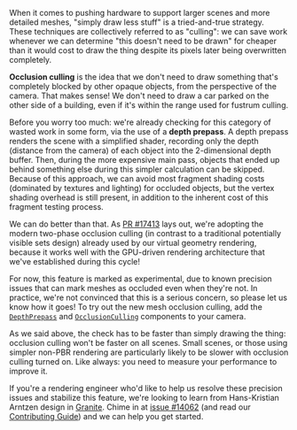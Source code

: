 When it comes to pushing hardware to support larger scenes and more detailed meshes, "simply draw less stuff" is a tried-and-true strategy.
These techniques are collectively referred to as "culling": we can save work whenever we can determine "this doesn't need to be drawn" for cheaper than it would cost to draw the thing despite its pixels later being overwritten completely.

**Occlusion culling** is the idea that we don't need to draw something that's completely blocked by other opaque objects,
from the perspective of the camera.
That makes sense! We don't need to draw a car parked on the other side of a building, even if it's within the range used for fustrum culling.

Before you worry too much: we're already checking for this category of wasted work in some form, via the use of a **depth prepass**.
A depth prepass renders the scene with a simplified shader, recording only the depth (distance from the camera) of each object into the 2-dimensional depth buffer.
Then, during the more expensive main pass, objects that ended up behind something else during this simpler calculation can be skipped.
Because of this approach, we can avoid most fragment shading costs (dominated by textures and lighting) for occluded objects, but the vertex shading overhead is still present, in addition to the inherent cost of this fragment testing process.

We can do better than that.
As [PR #17413] lays out, we're adopting the modern two-phase occlusion culling (in contrast to a traditional potentially visible sets design) already used by our virtual geometry rendering, because it works well with the GPU-driven rendering architecture that we've established during this cycle!

For now, this feature is marked as experimental, due to known precision issues that can mark meshes as occluded even when they're not.
In practice, we're not convinced that this is a serious concern, so please let us know how it goes!
To try out the new mesh occlusion culling, add the [`DepthPrepass`] and [`OcclusionCulling`] components to your camera.

As we said above, the check has to be faster than simply drawing the thing: occlusion culling won't be faster on all scenes.
Small scenes, or those using simpler non-PBR rendering are particularly likely to be slower with occlusion culling turned on.
Like always: you need to measure your performance to improve it.

If you're a rendering engineer who'd like to help us resolve these precision issues and stabilize this feature, we're looking to learn from Hans-Kristian Arntzen design in [Granite].
Chime in at [issue #14062] (and read our [Contributing Guide]) and we can help you get started.

[PR #17413]: https://github.com/bevyengine/bevy/pull/17413
[`DepthPrepass`]: https://dev-docs.bevyengine.org/bevy/core_pipeline/prepass/struct.DepthPrepass.html
[`OcclusionCulling`]: https://dev-docs.bevyengine.org/bevy/render/experimental/occlusion_culling/struct.OcclusionCulling.html
[issue #14062]: https://github.com/bevyengine/bevy/issues/14062
[Granite]: https://github.com/Themaister/Granite
[Contributing Guide]: https://bevyengine.org/learn/contribute/introduction/
